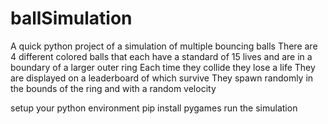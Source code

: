 # ballSimulation

A quick python project of a simulation of multiple bouncing balls
There are 4 different colored balls that each have a standard of 15 lives and are in a boundary of a larger outer ring
Each time they collide they lose a life
They are displayed on a leaderboard of which survive
They spawn randomly in the bounds of the ring and with a random velocity

setup your python environment
pip install pygames
run the simulation
